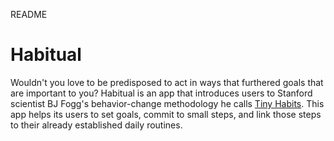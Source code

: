 README

Habitual
========

Wouldn't you love to be predisposed to act in ways that furthered goals that are
important to you? Habitual is an app that introduces users to Stanford scientist
BJ Fogg's behavior-change methodology he calls [Tiny
Habits](http://www.tinyhabits.com). This app helps its users to set goals,
commit to small steps, and link those steps to their already established daily
routines.

